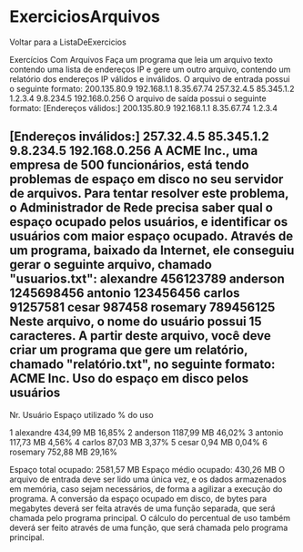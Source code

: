 # ExerciciosArquivos
Voltar para a ListaDeExercicios


Exercícios Com Arquivos
Faça um programa que leia um arquivo texto contendo uma lista de endereços IP e gere um outro arquivo, contendo um relatório dos endereços IP válidos e inválidos.
O arquivo de entrada possui o seguinte formato:
200.135.80.9
192.168.1.1
8.35.67.74
257.32.4.5
85.345.1.2
1.2.3.4
9.8.234.5
192.168.0.256
O arquivo de saída possui o seguinte formato:
[Endereços válidos:]
200.135.80.9
192.168.1.1
8.35.67.74
1.2.3.4

[Endereços inválidos:]
257.32.4.5
85.345.1.2
9.8.234.5
192.168.0.256
A ACME Inc., uma empresa de 500 funcionários, está tendo problemas de espaço em disco no seu servidor de arquivos. Para tentar resolver este problema, o Administrador de Rede precisa saber qual o espaço ocupado pelos usuários, e identificar os usuários com maior espaço ocupado. Através de um programa, baixado da Internet, ele conseguiu gerar o seguinte arquivo, chamado "usuarios.txt":
alexandre       456123789
anderson        1245698456
antonio         123456456
carlos          91257581
cesar           987458
rosemary        789456125
Neste arquivo, o nome do usuário possui 15 caracteres. A partir deste arquivo, você deve criar um programa que gere um relatório, chamado "relatório.txt", no seguinte formato:
ACME Inc.               Uso do espaço em disco pelos usuários
------------------------------------------------------------------------
Nr.  Usuário        Espaço utilizado     % do uso

1    alexandre       434,99 MB             16,85%
2    anderson       1187,99 MB             46,02%
3    antonio         117,73 MB              4,56%
4    carlos           87,03 MB              3,37%
5    cesar             0,94 MB              0,04%
6    rosemary        752,88 MB             29,16%

Espaço total ocupado: 2581,57 MB
Espaço médio ocupado: 430,26 MB
O arquivo de entrada deve ser lido uma única vez, e os dados armazenados em memória, caso sejam necessários, de forma a agilizar a execução do programa. A conversão da espaço ocupado em disco, de bytes para megabytes deverá ser feita através de uma função separada, que será chamada pelo programa principal. O cálculo do percentual de uso também deverá ser feito através de uma função, que será chamada pelo programa principal.
